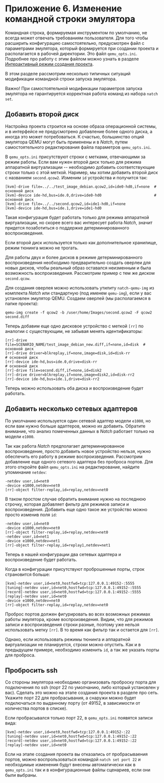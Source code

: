 <div style="page-break-before:always;">
</div>

# <a name="natch_cmd_line"></a>Приложение 6. Изменение командной строки эмулятора

Командная строка, формируемая инструментом по умолчанию, не всегда может отвечать требованиям пользователя.
Для того чтобы расширить конфигурацию самостоятельно, предусмотрен файл с параметрами эмулятора, который
формируется при создании проекта и располагается в рабочей директории. Это файл `qemu_opts.ini`.
Подробнее про работу с этим файлом можно узнать в разделе
[Интерактивный режим создания проекта](6_create_project.md#natch_run_script).

В этом разделе рассмотрим несколько типичных ситуаций модификации командной строки запуска эмулятора.

Важно! При самостоятельной модификации параметров запуска эмулятора не гарантируется корректная работа команд из набора `natch set`.

## Добавить второй диск

Настройка проекта строится на основе образа операционной системы, и в интерфейсе не предусмотрено
добавление более одного диска, а иногда это может потребоваться.
К счастью, большинство опций эмулятора QEMU могут быть применены и в *Natch*, путем самостоятельного
редактирования файла параметров `qemu_opts.ini`.

В `qemu_opts.ini` присутствуют строки с метками, отвечающими за режим работы. Если вам нужен второй
диск только для режима аппаратной виртуализации -- необходимо добавить соответствующие строки только
с этой меткой. Наример, мы хотим добавить второй диск с названием `second.qcow2`.
Изменим `id` устройства и получится так:
```
[kvm]-drive file=../../test_image_debian.qcow2,id=ide0-hd0,if=none  # основной диск
[kvm]-device ide-hd,bus=ide.0,drive=ide0-hd0                        # основной диск
[kvm]-drive file=../../second.qcow2,id=ide1-hd0,if=none
[kvm]-device ide-hd,bus=ide.1,drive=ide1-hd0
```

Такая конфигурация будет работать только для режима аппаратной виртуализации, но скорее всего
вас интересует работа *Natch*, значит придется позаботиться о поддержке детерминированного воспроизведения.

Если второй диск используется только как дополнительное хранилище, режим тюнинга можно не трогать.

Для работы двух и более дисков в режиме детерминированного воспроизведения необходимо предварительно
создать оверлеи для новых дисков, чтобы реальный образ оставался неизменным и была возможность воспроизведения.
Рассмотрим пример с тем же диском `second.qcow`.

Для создания оверлея можно использовать утилиту `natch-qemu-img` из комплекта *Natch* или стандартную (под именем `qemu-img`), если
у вас установлен эмулятор QEMU.
Создаем оверлей (мы располагаемся в папке проекта):

```
qemu-img create -f qcow2 -b /user/home/Images/second.qcow2 -F qcow2 second.diff
```

Теперь добавим еще одно дисковое устройство с меткой `[rr]` по аналогии с существующим, не забывая менять идентификаторы:

```
[rr]-drive file=SCENARIO_NAME/test_image_debian_new.diff,if=none,id=disk  # основной диск
[rr]-drive driver=blkreplay,if=none,image=disk,id=disk-rr                 # основной диск
[rr]-device ide-hd,bus=ide.0,drive=disk-rr                                # основной диск
[rr]-drive file=second.diff,if=none,id=disk2
[rr]-drive driver=blkreplay,if=none,image=disk2,id=disk-rr2
[rr]-device ide-hd,bus=ide.1,drive=disk-rr2
```

Теперь можно использовать оба диска и воспроизведение будет работать.

## Добавить несколько сетевых адаптеров

По умолчанию используется один сетевой адаптер модели `e1000`, но если вам нужно больше адаптеров,
можно их добавить. Обратите внимание, что анализ помеченных данных в *Natch* работает только на модели `e1000`.

Так как работа *Natch* предполагает детерминированное воспроизведение, просто добавить новое устройство
нельзя, нужно обеспечить его работу в режиме воспроизведения. Рассмотрим добавление еще одного сетевого
адаптера без проброса портов. Для этого откройте файл `qemu_opts.ini` на редактирование, найдите упоминание
`netdev`:

```
-netdev user,id=net0
-device e1000,netdev=net0
[rr]-object filter-replay,id=replay,netdev=net0
```
В таком простом случае обратить внимание нужно на последнюю строчку, которая добавляет фильтр для режимов записи и
воспроизведения. Добавить еще одно такое же устройство можно просто изменив поля `id`:
```
-netdev user,id=net0
-device e1000,netdev=net0
[rr]-object filter-replay,id=replay,netdev=net0
-netdev user,id=net1
-device e1000,netdev=net1
[rr]-object filter-replay,id=replay1,netdev=net1
```
Теперь в нашей конфигурации два сетевых адаптера и воспроизведение будет работать.

Когда в конфигурации присутствуют проброшенные порты, строк страновится больше:
```
[kvm]-netdev user,id=net0,hostfwd=tcp:127.0.0.1:49152-:5555
[tuning]-netdev user,id=net0,hostfwd=tcp:127.0.0.1:49152-:5555
[record]-netdev user,id=net0,hostfwd=tcp:127.0.0.1:49152-:5555
[replay]-netdev user,id=net0
-device e1000,netdev=net0
[rr]-object filter-replay,id=replay,netdev=net0
```

Проброс портов должен фигурировать во всех возможных режимах работы эмулятора, кроме воспроизведения.
Видим, что для режимов записи и воспроизведения строки разные, поэтому уже нельзя использовать метку `[rr]`.
В то время как фильтр так и остается для `[rr]`.

Однако, если использовать режимы тюнинга и аппаратной виртуализации не планируется, строки можно
опустить. Как и в предыдущем примере, необходимо изменить `id`, а так же указать порты для проброса.

## Пробросить ssh

Со стороны эмулятора необходимо организовать проброску порта для подключения по ssh (порт 22 по умолчанию,
либо который установлен у вас). Сделать это можно на этапе создания проекта в разделе про сеть.
Укажите порт 22 для пробрасывания, а снаружи можно будет подключаться по выданному порту (от 49152,
в зависимости от количества портов в списке).

Если пробрасывался только порт 22, в `qemu_opts.ini` появятся записи вида:
```
[kvm]-netdev user,id=net0,hostfwd=tcp:127.0.0.1:49152-:22
[tuning]-netdev user,id=net0,hostfwd=tcp:127.0.0.1:49152-:22
[record]-netdev user,id=net0,hostfwd=tcp:127.0.0.1:49152-:22
[replay]-netdev user,id=net0
```

Если на этапе создания проекта вы отказались от пробрасываения портов, можно воспрользоваться командой
`natch set port 22` и необходимые изменения будут внесены автоматически как в `qemu_opts.ini` так и в
конфигурационные файлы сценариев, если они были выбраны.

<!-- вместо этого сдлать раздел с расширениями опций куэму -->
<!--
как поменять дисковое устройство
как добавить второй диск
как пробросить ssh
как добавить несколько сетевых адаптеров -->
